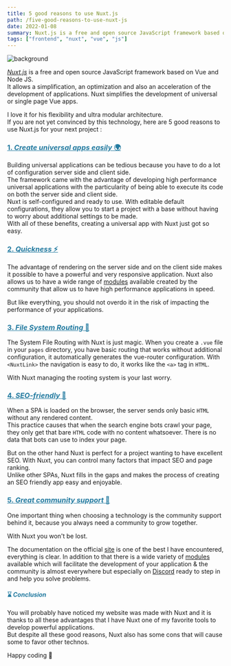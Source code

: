 ```yaml
---
title: 5 good reasons to use Nuxt.js
path: /five-good-reasons-to-use-nuxt-js
date: 2022-01-08
summary: Nuxt.js is a free and open source JavaScript framework based on Vue and Node JS. It allows a simplification, an optimization and also an acceleration of the development of applications. Nuxt simplifies the development of universal or single page Vue apps.
tags: ["frontend", "nuxt", "vue", "js"]
---
```


![background](/blog/post1/blog_post.webp)

[_Nuxt.js_](https://nuxt.com) is a free and open source JavaScript framework based on Vue and Node JS.  
It allows a simplification, an optimization and also an acceleration of the development of applications. Nuxt simplifies the development of universal or single page Vue apps.

I love it for his flexibility and ultra modular architecture.  
If you are not yet convinced by this technology, here are 5 good reasons to use Nuxt.js for your next project :

### <span style="color: #247ba0; text-decoration: underline;"> 1. _Create universal apps easily_ 🌍 </span>

Building universal applications can be tedious because you have to do a lot of configuration server side and client side.  
The framework came with the advantage of developing high performance universal applications with the particularity of being able to execute its code on both the server side and client side.  
Nuxt is self-configured and ready to use. With editable default configurations, they allow you to start a project with a base without having to worry about additional settings to be made.  
With all of these benefits, creating a universal app with Nuxt just got so easy.

### <span style="color: #247ba0; text-decoration: underline;"> 2. _Quickness_ ⚡ </span>

The advantage of rendering on the server side and on the client side makes it possible to have a powerful and very responsive application. Nuxt also allows us to have a wide range of [modules](https://nuxt.com/modules) available created by the community that allow us to have high performance applications in speed.

But like everything, you should not overdo it in the risk of impacting the performance of your applications.

### <span style="color: #247ba0; text-decoration: underline;"> 3. _File System Routing_ 🚧 </span>

The System File Routing with Nuxt is just magic.
When you create a `.vue` file in your `pages` directory, you have basic routing that works without additional configuration, it automatically generates the vue-router configuration.
With `<NuxtLink>` the navigation is easy to do, it works like the `<a>` tag in `HTML`.

With Nuxt managing the rooting system is your last worry.

### <span style="color: #247ba0; text-decoration: underline;"> 4. _SEO-friendly_ 💯 </span>

When a SPA is loaded on the browser, the server sends only basic `HTML` without any rendered content.  
This practice causes that when the search engine bots crawl your page, they only get that bare `HTML` code with no content whatsoever. There is no data that bots can use to index your page.

But on the other hand Nuxt is perfect for a project wanting to have excellent SEO.
With Nuxt, you can control many factors that impact SEO and page ranking.  
Unlike other SPAs, Nuxt fills in the gaps and makes the process of creating an SEO friendly app easy and enjoyable.

### <span style="color: #247ba0; text-decoration: underline;"> 5. _Great community support_ 👥 </span>

One important thing when choosing a technology is the community support behind it, because you always need a community to grow together.

With Nuxt you won't be lost.

The documentation on the official [site](https://nuxt.com/docs/getting-started/installation) is one of the best I have encountered, everything is clear. In addition to that there is a wide variety of [modules](https://nuxt.com/modules) available which will facilitate the development of your application & the community is almost everywhere but especially on [Discord](https://discord.com/invite/ps2h6QT) ready to step in and help you solve problems.

#### <span style="color: #247ba0"> ⌛ _Conclusion_ </span>

You will probably have noticed my website was made with Nuxt and it is thanks to all these advantages that I have Nuxt one of my favorite tools to develop powerful applications.  
But despite all these good reasons, Nuxt also has some cons that will cause some to favor other technos.

Happy coding 🙌

